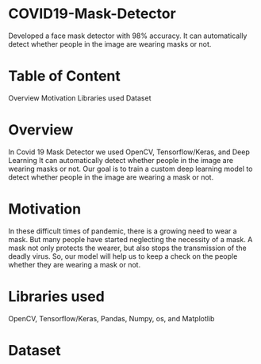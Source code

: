 # COVID19-Mask-Detector
Developed a face mask detector with 98% accuracy. It can automatically detect whether people in the image are wearing masks or not.

# Table of Content
Overview
Motivation
Libraries used
Dataset

# Overview
In Covid 19 Mask Detector we used OpenCV, Tensorflow/Keras, and Deep Learning
It can automatically detect whether people in the image are wearing masks or not.
Our goal is to train a custom deep learning model to detect whether people in the image are wearing a mask or not.

# Motivation
In these difficult times of pandemic, there is a growing need to wear a mask. But many people have started neglecting the necessity of a mask. A mask not only protects the wearer, but also stops the transmission of the deadly virus. So, our model will help us to keep a check on the people whether they are wearing a mask or not.

# Libraries used
OpenCV, Tensorflow/Keras, Pandas, Numpy, os, and Matplotlib

# Dataset



